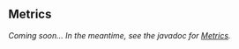 ## Metrics

*Coming soon... In the meantime, see the javadoc for [Metrics].*

<!--
TODO cover:
- methods on Cluster.builder()
- using your own MetricsRegistry (see JAVA-494)
- getMetrics() returns null until Cluster initialized
-->

[Metrics]: http://docs.datastax.com/en/drivers/java-dse/1.1/com/datastax/driver/core/Metrics.html